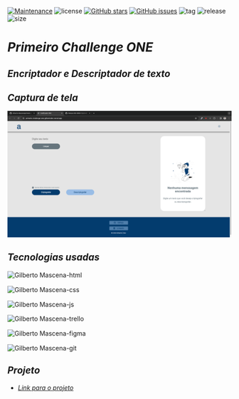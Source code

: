 
[![Maintenance](https://img.shields.io/badge/Maintained%3F-yes-green.svg)](https://GitHub.com/Gilberto-Mascena/primeiro-challenge-one)
![license](https://img.shields.io/github/license/Gilberto-Mascena/primeiro-challenge-one)
[![GitHub stars](https://img.shields.io/github/stars/Gilberto-Mascena/primeiro-challenge-one)](https://GitHub.com/Gilberto-Mascena/primeiro-challenge-one)
[![GitHub issues](https://img.shields.io/github/issues/Gilberto-Mascena/primeiro-challenge-one)](https://GitHub.com/Gilberto-Mascena/primeiro-challenge-one)
![tag](https://img.shields.io/github/v/release/Gilberto-Mascena/primeiro-challenge-one?include_prereleases)
![release](https://img.shields.io/github/release-date/Gilberto-Mascena/primeiro-challenge-one)
![size](https://img.shields.io/github/repo-size/Gilberto-Mascena/primeiro-challenge-one)

# *Primeiro Challenge ONE*

## *Encriptador e Descriptador de texto*

## *Captura de tela*

![vista](./assets/challenge-ONE.png)

##

## *Tecnologias usadas*

<img align="center" alt="Gilberto Mascena-html" height="30" width="40"
src="https://cdn.jsdelivr.net/gh/devicons/devicon@latest/icons/html5/html5-original-wordmark.svg" />

<img align="center" alt="Gilberto Mascena-css" height="30" width="40"
src="https://cdn.jsdelivr.net/gh/devicons/devicon@latest/icons/css3/css3-original-wordmark.svg" />

<img align="center" alt="Gilberto Mascena-js" height="30" width="40" 
src="https://cdn.jsdelivr.net/gh/devicons/devicon@latest/icons/javascript/javascript-original.svg" />

<img align="center" alt="Gilberto Mascena-trello" height="30" width="40"
src="https://cdn.jsdelivr.net/gh/devicons/devicon@latest/icons/trello/trello-original.svg" />

<img align="center" alt="Gilberto Mascena-figma" height="30" width="40"
src="https://cdn.jsdelivr.net/gh/devicons/devicon@latest/icons/figma/figma-original.svg" />

<img align="center" alt="Gilberto Mascena-git" height="30" width="40"
src="https://cdn.jsdelivr.net/gh/devicons/devicon@latest/icons/git/git-original.svg" />

## 

## *Projeto*

- [*Link para o projeto*](https://primeiro-challenge-one-gilbertodev.vercel.app/)